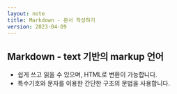 ```yaml
---
layout: note
title: Markdown - 문서 작성하기
version: 2023-04-09
---
```





## Markdown - text 기반의 markup 언어

- 쉽게 쓰고 읽을 수 있으며, HTML로 변환이 가능합니다.
- 특수기호와 문자를 이용한 간단한 구조의 문법을 사용합니다.
